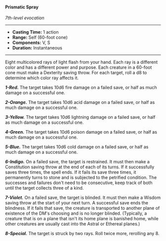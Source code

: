 #### Prismatic Spray
*7th-level evocation*
___
- **Casting Time:** 1 action
- **Range:** Self (60-foot cone)
- **Components:** V, S
- **Duration:** Instantaneous
---
Eight multicolored rays of light flash from your hand. Each ray is a different color and has a different power and purpose. Each creature in a 60-foot cone must make a Dexterity saving throw. For each target, roll a d8 to determine which color ray affects it.

***1-Red.*** The target takes 10d6 fire damage on a failed save, or half as much damage on a successful one.

***2-Orange.*** The target takes 10d6 acid damage on a failed save, or half as much damage on a successful one.

***3-Yellow.*** The target takes 10d6 lightning damage on a failed save, or half as much damage on a successful one.

***4-Green.*** The target takes 10d6 poison damage on a failed save, or half as much damage on a successful one.

***5-Blue.*** The target takes 10d6 cold damage on a failed save, or half as much damage on a successful one.

***6-Indigo.*** On a failed save, the target is restrained. It must then make a Constitution saving throw at the end of each of its turns. If it successfully saves three times, the spell ends. If it fails its save three times, it permanently turns to stone and is subjected to the petrified condition. The successes and failures don't need to be consecutive, keep track of both until the target collects three of a kind.

***7-Violet.*** On a failed save, the target is blinded. It must then make a Wisdom saving throw at the start of your next turn. A successful save ends the blindness. If it fails that save, the creature is transported to another plane of existence of the DM's choosing and is no longer blinded. (Typically, a creature that is on a plane that isn't its home plane is banished home, while other creatures are usually cast into the Astral or Ethereal planes.)

***8-Special.*** The target is struck by two rays. Roll twice more, rerolling any 8.